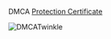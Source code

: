 
DMCA [Protection Certificate](https://www.dmca.com/r/85wmdz3)

![DMCATwinkle](https://github.com/turangarusso/Twinkle-Tales-Privacy-policy/assets/113531412/0d9c441f-c273-4e6e-986b-c6e20080bd09)
